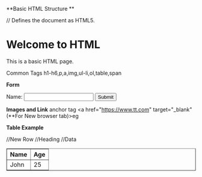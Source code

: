 **Basic HTML Structure **

<!DOCTYPE html> // Defines the document as HTML5.
<html lang="en">
<head> 
    <title>My HTML Page</title>
</head>
<body>
    <h1>Welcome to HTML</h1>
    <p>This is a basic HTML page.</p>
</body>
</html>

Common Tags h1-h6,p,a,img,ul-li,ol,table,span

**Form**
<form>
  <label for="name">Name:</label>
    <input type="text" id="name" name="name" required>
  <button type="submit">Submit</button>
</form>

**Images and Link**
anchor tag 
<a href="https://www.tt.com" target="_blank"(**For New browser tab)>eg</a>

**Table Example**
<table border="1">
    <tr> //New Row
        <th>Name</th>//Heading
        <th>Age</th>
    </tr>
    <tr>
        <td>John</td>//Data
        <td>25</td>
    </tr>
</table>
